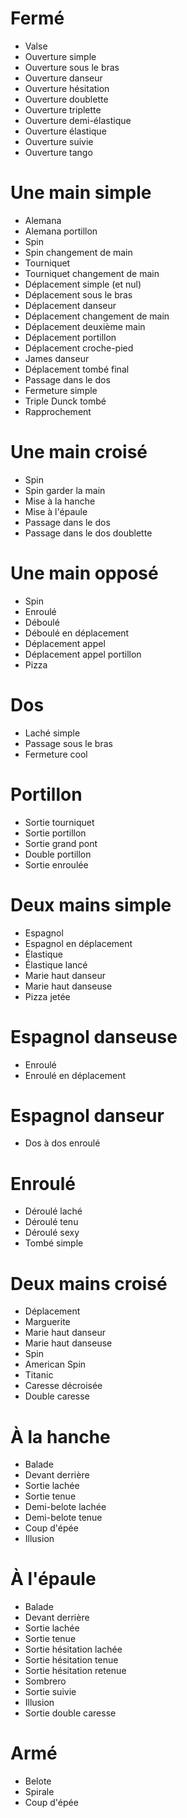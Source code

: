 Fermé
=====

- Valse
- Ouverture simple
- Ouverture sous le bras
- Ouverture danseur
- Ouverture hésitation
- Ouverture doublette
- Ouverture triplette
- Ouverture demi-élastique
- Ouverture élastique
- Ouverture suivie
- Ouverture tango


Une main simple
===============

- Alemana
- Alemana portillon
- Spin
- Spin changement de main
- Tourniquet
- Tourniquet changement de main
- Déplacement simple (et nul)
- Déplacement sous le bras
- Déplacement danseur
- Déplacement changement de main
- Déplacement deuxième main
- Déplacement portillon
- Déplacement croche-pied
- James danseur
- Déplacement tombé final
- Passage dans le dos
- Fermeture simple
- Triple Dunck tombé
- Rapprochement


Une main croisé
===============

- Spin
- Spin garder la main
- Mise à la hanche
- Mise à l'épaule
- Passage dans le dos
- Passage dans le dos doublette


Une main opposé
===============

- Spin
- Enroulé
- Déboulé
- Déboulé en déplacement
- Déplacement appel
- Déplacement appel portillon
- Pizza


Dos
===

- Laché simple
- Passage sous le bras
- Fermeture cool


Portillon
=========

- Sortie tourniquet
- Sortie portillon
- Sortie grand pont
- Double portillon
- Sortie enroulée


Deux mains simple
=================

- Espagnol
- Espagnol en déplacement
- Élastique
- Élastique lancé
- Marie haut danseur
- Marie haut danseuse
- Pizza jetée


Espagnol danseuse
=================

- Enroulé
- Enroulé en déplacement


Espagnol danseur
================

- Dos à dos enroulé


Enroulé
=======

- Déroulé laché
- Déroulé tenu
- Déroulé sexy
- Tombé simple


Deux mains croisé
=================

- Déplacement
- Marguerite
- Marie haut danseur
- Marie haut danseuse
- Spin
- American Spin
- Titanic
- Caresse décroisée
- Double caresse


À la hanche
===========

- Balade
- Devant derrière
- Sortie lachée
- Sortie tenue
- Demi-belote lachée
- Demi-belote tenue
- Coup d'épée
- Illusion


À l'épaule
==========

- Balade
- Devant derrière
- Sortie lachée
- Sortie tenue
- Sortie hésitation lachée
- Sortie hésitation tenue
- Sortie hésitation retenue
- Sombrero
- Sortie suivie
- Illusion
- Sortie double caresse


Armé
====

- Belote
- Spirale
- Coup d'épée
